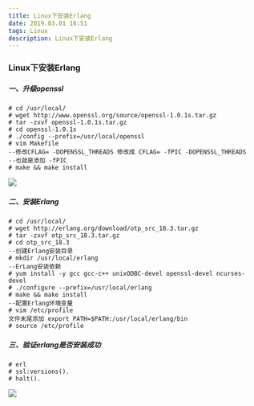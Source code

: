 ```yaml
---
title: Linux下安装Erlang
date: 2019.03.01 16:51
tags: Linux
description: Linux下安装Erlang
---
```

### Linux下安装Erlang
##### 一、升级openssl
```shell
# cd /usr/local/
# wget http://www.openssl.org/source/openssl-1.0.1s.tar.gz
# tar -zxvf openssl-1.0.1s.tar.gz
# cd openssl-1.0.1s
# ./config --prefix=/usr/local/openssl
# vim Makefile
--修改CFLAG= -DOPENSSL_THREADS 修改成 CFLAG= -fPIC -DOPENSSL_THREADS
--也就是添加 -fPIC
# make && make install
```
<!--more-->
![](https://upload-images.jianshu.io/upload_images/2743275-dfbc236a0a6fc515.png?imageMogr2/auto-orient/strip%7CimageView2/2/w/1240)

##### 二、安装Erlang
```shell
# cd /usr/local/
# wget http://erlang.org/download/otp_src_18.3.tar.gz
# tar -zxvf otp_src_18.3.tar.gz
# cd otp_src_18.3
--创建Erlang安装目录
# mkdir /usr/local/erlang
--ErLang安装依赖
# yum install -y gcc gcc-c++ unixODBC-devel openssl-devel ncurses-devel
# ./configure --prefix=/usr/local/erlang
# make && make install
--配置Erlang环境变量
# vim /etc/profile
文件末尾添加 export PATH=$PATH:/usr/local/erlang/bin
# source /etc/profile
```
##### 三、验证erlang是否安装成功
```shell
# erl
# ssl:versions().
# halt().
```
![](https://upload-images.jianshu.io/upload_images/2743275-81a99d09c5fb870d.png?imageMogr2/auto-orient/strip%7CimageView2/2/w/1240)
